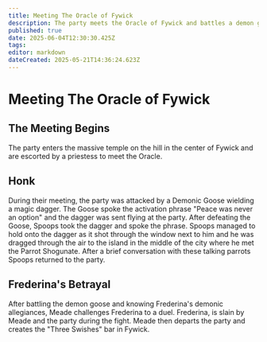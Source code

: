 ```yaml
---
title: Meeting The Oracle of Fywick
description: The party meets the Oracle of Fywick and battles a demon goose
published: true
date: 2025-06-04T12:30:30.425Z
tags: 
editor: markdown
dateCreated: 2025-05-21T14:36:24.623Z
---
```


# Meeting The Oracle of Fywick

## The Meeting Begins
The party enters the massive temple on the hill in the center of Fywick and are escorted by a priestess to meet the Oracle.


## Honk
During their meeting, the party was attacked by a Demonic Goose wielding a magic dagger. The Goose spoke the activation phrase "Peace was never an option" and the dagger was sent flying at the party. After defeating the Goose, Spoops took the dagger and spoke the phrase. Spoops managed to hold onto the dagger as it shot through the window next to him and he was dragged through the air to the island in the middle of the city where he met the Parrot Shogunate. After a brief conversation with these talking parrots Spoops returned to the party.


## Frederina's Betrayal
After battling the demon goose and knowing Frederina's demonic allegiances, Meade challenges Frederina to a duel. Frederina, is slain by Meade and the party during the fight. Meade then departs the party and creates the "Three Swishes" bar in Fywick.



